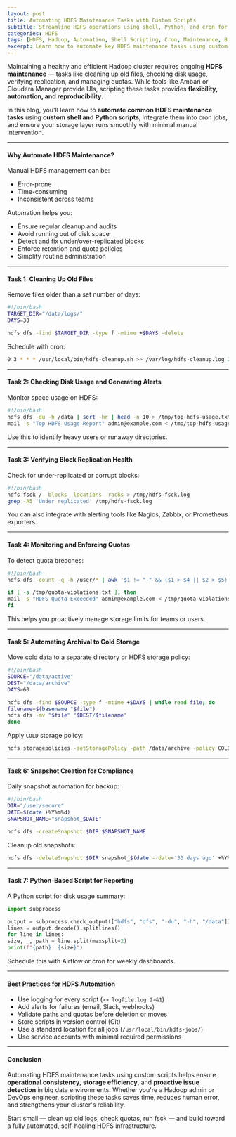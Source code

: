 ```yaml
---
layout: post
title: Automating HDFS Maintenance Tasks with Custom Scripts
subtitle: Streamline HDFS operations using shell, Python, and cron for consistent and efficient maintenance
categories: HDFS
tags: [HDFS, Hadoop, Automation, Shell Scripting, Cron, Maintenance, Big Data, DevOps]
excerpt: Learn how to automate key HDFS maintenance tasks using custom scripts. From data cleanup and archiving to health checks and quota monitoring, discover scripting techniques to keep your Hadoop cluster optimized.
---
```

Maintaining a healthy and efficient Hadoop cluster requires ongoing **HDFS maintenance** — tasks like cleaning up old files, checking disk usage, verifying replication, and managing quotas. While tools like Ambari or Cloudera Manager provide UIs, scripting these tasks provides **flexibility, automation, and reproducibility**.

In this blog, you'll learn how to **automate common HDFS maintenance tasks** using **custom shell and Python scripts**, integrate them into cron jobs, and ensure your storage layer runs smoothly with minimal manual intervention.

---

#### Why Automate HDFS Maintenance?

Manual HDFS management can be:
- Error-prone
- Time-consuming
- Inconsistent across teams

Automation helps you:
- Ensure regular cleanup and audits
- Avoid running out of disk space
- Detect and fix under/over-replicated blocks
- Enforce retention and quota policies
- Simplify routine administration

---

#### Task 1: Cleaning Up Old Files

Remove files older than a set number of days:

```bash
#!/bin/bash
TARGET_DIR="/data/logs/"
DAYS=30

hdfs dfs -find $TARGET_DIR -type f -mtime +$DAYS -delete
```

Schedule with cron:

```bash
0 3 * * * /usr/local/bin/hdfs-cleanup.sh >> /var/log/hdfs-cleanup.log 2>&1
```

---

#### Task 2: Checking Disk Usage and Generating Alerts

Monitor space usage on HDFS:

```bash
#!/bin/bash
hdfs dfs -du -h /data | sort -hr | head -n 10 > /tmp/top-hdfs-usage.txt
mail -s "Top HDFS Usage Report" admin@example.com < /tmp/top-hdfs-usage.txt
```

Use this to identify heavy users or runaway directories.

---

#### Task 3: Verifying Block Replication Health

Check for under-replicated or corrupt blocks:

```bash
#!/bin/bash
hdfs fsck / -blocks -locations -racks > /tmp/hdfs-fsck.log
grep -A5 'Under replicated' /tmp/hdfs-fsck.log
```

You can also integrate with alerting tools like Nagios, Zabbix, or Prometheus exporters.

---

#### Task 4: Monitoring and Enforcing Quotas

To detect quota breaches:

```bash
#!/bin/bash
hdfs dfs -count -q -h /user/* | awk '$1 != "-" && ($1 > $4 || $2 > $5)' > /tmp/quota-violations.txt

if [ -s /tmp/quota-violations.txt ]; then
mail -s "HDFS Quota Exceeded" admin@example.com < /tmp/quota-violations.txt
fi
```

This helps you proactively manage storage limits for teams or users.

---

#### Task 5: Automating Archival to Cold Storage

Move cold data to a separate directory or HDFS storage policy:

```bash
#!/bin/bash
SOURCE="/data/active"
DEST="/data/archive"
DAYS=60

hdfs dfs -find $SOURCE -type f -mtime +$DAYS | while read file; do
filename=$(basename "$file")
hdfs dfs -mv "$file" "$DEST/$filename"
done
```

Apply `COLD` storage policy:

```bash
hdfs storagepolicies -setStoragePolicy -path /data/archive -policy COLD
```

---

#### Task 6: Snapshot Creation for Compliance

Daily snapshot automation for backup:

```bash
#!/bin/bash
DIR="/user/secure"
DATE=$(date +%Y%m%d)
SNAPSHOT_NAME="snapshot_$DATE"

hdfs dfs -createSnapshot $DIR $SNAPSHOT_NAME
```

Cleanup old snapshots:

```bash
hdfs dfs -deleteSnapshot $DIR snapshot_$(date --date='30 days ago' +%Y%m%d)
```

---

#### Task 7: Python-Based Script for Reporting

A Python script for disk usage summary:

```python
import subprocess

output = subprocess.check_output(["hdfs", "dfs", "-du", "-h", "/data"])
lines = output.decode().splitlines()
for line in lines:
size, _, path = line.split(maxsplit=2)
print(f"{path}: {size}")
```

Schedule this with Airflow or cron for weekly dashboards.

---

#### Best Practices for HDFS Automation

- Use logging for every script (`>> logfile.log 2>&1`)
- Add alerts for failures (email, Slack, webhooks)
- Validate paths and quotas before deletion or moves
- Store scripts in version control (Git)
- Use a standard location for all jobs (`/usr/local/bin/hdfs-jobs/`)
- Use service accounts with minimal required permissions

---

#### Conclusion

Automating HDFS maintenance tasks using custom scripts helps ensure **operational consistency**, **storage efficiency**, and **proactive issue detection** in big data environments. Whether you're a Hadoop admin or DevOps engineer, scripting these tasks saves time, reduces human error, and strengthens your cluster's reliability.

Start small — clean up old logs, check quotas, run fsck — and build toward a fully automated, self-healing HDFS infrastructure.
